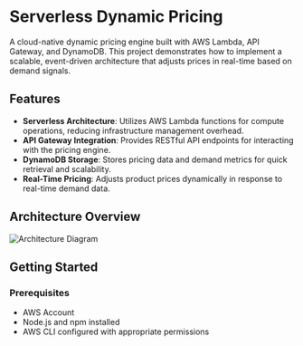 # Serverless Dynamic Pricing

A cloud-native dynamic pricing engine built with AWS Lambda, API Gateway, and DynamoDB. This project demonstrates how to implement a scalable, event-driven architecture that adjusts prices in real-time based on demand signals.

## Features

- **Serverless Architecture**: Utilizes AWS Lambda functions for compute operations, reducing infrastructure management overhead.
- **API Gateway Integration**: Provides RESTful API endpoints for interacting with the pricing engine.
- **DynamoDB Storage**: Stores pricing data and demand metrics for quick retrieval and scalability.
- **Real-Time Pricing**: Adjusts product prices dynamically in response to real-time demand data.

## Architecture Overview

![Architecture Diagram](./architecture-diagram.png)

## Getting Started

### Prerequisites

- AWS Account
- Node.js and npm installed
- AWS CLI configured with appropriate permissions
